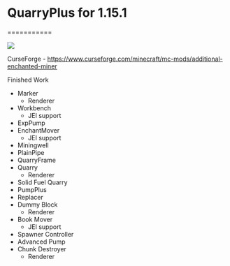 # QuarryPlus for 1.15.1
===========

[![](https://github.com/Kotori316/QuarryPlus/workflows/Build%20Check%20and%20Publish/badge.svg)](https://github.com/Kotori316/QuarryPlus/actions)

CurseForge - https://www.curseforge.com/minecraft/mc-mods/additional-enchanted-miner

Finished Work
* Marker
  * Renderer
* Workbench
  * JEI support
* ExpPump
* EnchantMover
  * JEI support
* Miningwell
* PlainPipe
* QuarryFrame
* Quarry
  * Renderer
* Solid Fuel Quarry
* PumpPlus
* Replacer
* Dummy Block
  * Renderer
* Book Mover
  * JEI support
* Spawner Controller
* Advanced Pump
* Chunk Destroyer
  * Renderer
